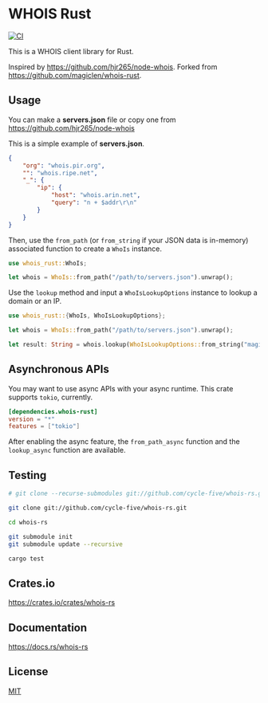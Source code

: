 WHOIS Rust
====================

[![CI](https://github.com/cycle-five/whois-rs/actions/workflows/ci.yml/badge.svg)](https://github.com/cycle-five/whois-rs/actions/workflows/ci.yml)

This is a WHOIS client library for Rust.

Inspired by https://github.com/hjr265/node-whois.
Forked from https://github.com/magiclen/whois-rust.

## Usage

You can make a **servers.json** file or copy one from https://github.com/hjr265/node-whois

This is a simple example of **servers.json**.

```json
{
    "org": "whois.pir.org",
    "": "whois.ripe.net",
    "_": {
        "ip": {
            "host": "whois.arin.net",
            "query": "n + $addr\r\n"
        }
    }
}
```

Then, use the `from_path` (or `from_string` if your JSON data is in-memory) associated function to create a `WhoIs` instance.

```rust
use whois_rust::WhoIs;

let whois = WhoIs::from_path("/path/to/servers.json").unwrap();
```

Use the `lookup` method and input a `WhoIsLookupOptions` instance to lookup a domain or an IP.

```rust
use whois_rust::{WhoIs, WhoIsLookupOptions};

let whois = WhoIs::from_path("/path/to/servers.json").unwrap();

let result: String = whois.lookup(WhoIsLookupOptions::from_string("magiclen.org").unwrap()).unwrap();
```

## Asynchronous APIs

You may want to use async APIs with your async runtime. This crate supports `tokio`, currently.

```toml
[dependencies.whois-rust]
version = "*"
features = ["tokio"]
```

After enabling the async feature, the `from_path_async` function and the `lookup_async` function are available.

## Testing

```bash
# git clone --recurse-submodules git://github.com/cycle-five/whois-rs.git

git clone git://github.com/cycle-five/whois-rs.git

cd whois-rs

git submodule init
git submodule update --recursive

cargo test
```

## Crates.io

https://crates.io/crates/whois-rs

## Documentation

https://docs.rs/whois-rs

## License

[MIT](LICENSE)
